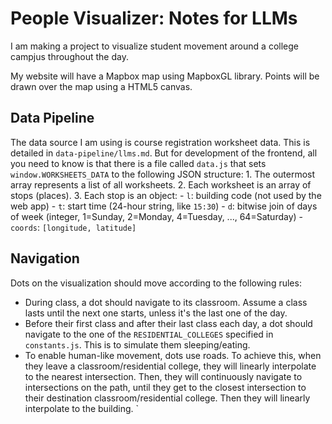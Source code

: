 # People Visualizer: Notes for LLMs

I am making a project to visualize student movement around a college campjus throughout the day.

My website will have a Mapbox map using MapboxGL library. Points will be drawn over the map using a HTML5 canvas.

## Data Pipeline
The data source I am using is course registration worksheet data. This is detailed in `data-pipeline/llms.md`. But for development of the frontend, all you need to know is that there is a file called `data.js` that sets `window.WORKSHEETS_DATA` to the following JSON structure:
    1. The outermost array represents a list of all worksheets.
    2. Each worksheet is an array of stops (places).
    3. Each stop is an object:
        - `l`: building code (not used by the web app)
        - `t`: start time (24-hour string, like `15:30`)
        - `d`: bitwise join of days of week (integer, 1=Sunday, 2=Monday, 4=Tuesday, ..., 64=Saturday)
        - `coords`: `[longitude, latitude]`

## Navigation
Dots on the visualization should move according to the following rules:
- During class, a dot should navigate to its classroom. Assume a class lasts until the next one starts, unless it's the last one of the day.
- Before their first class and after their last class each day, a dot should navigate to the one of the `RESIDENTIAL_COLLEGES` specified in `constants.js`. This is to simulate them sleeping/eating.
- To enable human-like movement, dots use roads. To achieve this, when they leave a classroom/residential college, they will linearly interpolate to the nearest intersection. Then, they will continuously navigate to intersections on the path, until they get to the closest intersection to their destination classroom/residential college. Then they will linearly interpolate to the building.
`